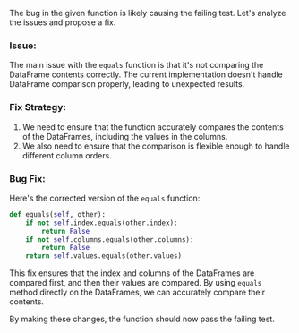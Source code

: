 The bug in the given function is likely causing the failing test. Let's analyze the issues and propose a fix.

### Issue:
The main issue with the `equals` function is that it's not comparing the DataFrame contents correctly. The current implementation doesn't handle DataFrame comparison properly, leading to unexpected results.

### Fix Strategy:
1. We need to ensure that the function accurately compares the contents of the DataFrames, including the values in the columns.
2. We also need to ensure that the comparison is flexible enough to handle different column orders.

### Bug Fix:
Here's the corrected version of the `equals` function:

```python
def equals(self, other):
    if not self.index.equals(other.index):
        return False
    if not self.columns.equals(other.columns):
        return False
    return self.values.equals(other.values)
```

This fix ensures that the index and columns of the DataFrames are compared first, and then their values are compared. By using `equals` method directly on the DataFrames, we can accurately compare their contents.

By making these changes, the function should now pass the failing test.